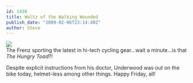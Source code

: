 ```yaml
---
id: 1430
title: Waltz of the Walking Wounded
publish_date: "2009-02-06T23:14:40Z"
author: Steve
---
```


![](http://lh5.ggpht.com/_zoD15FRZxcs/SuHsXczOSJI/AAAAAAAABXk/3K8o4AgIqG4/s2400/feel_the_burn.jpg)  
The Frenz sporting the latest in hi-tech cycling gear...wait a minute...is that _The Hungry Toad_?!

Despite explicit instructions from his doctor, Underwood was out on the bike today, helmet-less among other things. Happy Friday, all!
